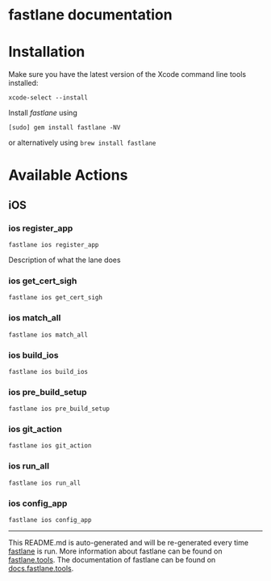 fastlane documentation
================
# Installation

Make sure you have the latest version of the Xcode command line tools installed:

```
xcode-select --install
```

Install _fastlane_ using
```
[sudo] gem install fastlane -NV
```
or alternatively using `brew install fastlane`

# Available Actions
## iOS
### ios register_app
```
fastlane ios register_app
```
Description of what the lane does
### ios get_cert_sigh
```
fastlane ios get_cert_sigh
```

### ios match_all
```
fastlane ios match_all
```

### ios build_ios
```
fastlane ios build_ios
```

### ios pre_build_setup
```
fastlane ios pre_build_setup
```

### ios git_action
```
fastlane ios git_action
```

### ios run_all
```
fastlane ios run_all
```

### ios config_app
```
fastlane ios config_app
```


----

This README.md is auto-generated and will be re-generated every time [fastlane](https://fastlane.tools) is run.
More information about fastlane can be found on [fastlane.tools](https://fastlane.tools).
The documentation of fastlane can be found on [docs.fastlane.tools](https://docs.fastlane.tools).
